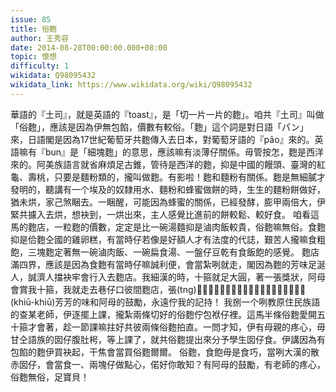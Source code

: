 ```yaml
---
issue: 85
title: 俗麭
author: 王秀容
date: 2014-08-28T00:00:00.000+08:00
topic: 懷想
difficulty: 1
wikidata: Q98095432
wikidata_link: https://www.wikidata.org/wiki/Q98095432
---
```

華語的『土司』，就是英語的『toast』，是「切一片一片的麭」。咱共『土司』叫做「俗麭」，應該是因為伊無包餡，價數有較俗。「麭」這个詞是對日語「パン」來，日語閣是因為17世紀葡萄牙共麭傳入去日本，對葡萄牙語的『pão』來的。英語嘛有『bun』是「細塊麭」的意思，應該嘛有淡薄仔關係。毋管按怎，麭是西洋來的。阿美族語言就省麻煩足古錐，管待是西洋的麭，抑是中國的饅頭、臺灣的紅龜、壽桃，只要是麵粉類的，攏叫做麭。有影啦！麭和麵粉有關係。麭是無細膩才發明的，聽講有一个埃及的奴隸用水、麵粉和蜂蜜做餅的時，生生的麵粉餅做好，猶未烘，家己煞睏去。一睏醒，可能因為蜂蜜的關係，已經發酵，膨甲兩倍大，伊緊共攄入去烘，想袂到，一烘出來，主人感覺比進前的餅較鬆、較好食。
咱看這馬的麭店，一粒麭的價數，定定是比一碗湯麵抑是滷肉飯較貴，俗麭嘛無俗。食麭抑是佮麭仝國的雞卵糕，有當時仔若像是好額人才有法度的代誌，艱苦人攏嘛食粗飽，三塊麭定著無一碗滷肉飯、一碗扁食湯、一盤仔豆乾有食飯飽的感覺。
麭店滿四界，應該是因為食麭有當時仔嘛誠利便，會當紮咧就走，閣因為麭的芳味足涎人，誠濟人擋袂牢會行入去麭店。我細漢的時，十箍就足大圓，著一張獎狀，阿母會賞我十箍，我就走去巷仔口彼間麭店，張(tng)𪜶出爐的時間，買半條俗麭，彼款軟軟𩚨𩚨(khiū-khiū)芳芳的味和阿母的鼓勵，永遠佇我的記持！
我捌一个咧教原住民族語的查某老師，伊逐擺上課，攏紮兩條切好的俗麭佇包袱仔裡。這馬半條俗麭愛開五十箍才會著，趁一節課嘛拄好共彼兩條俗麭拍直。一問才知，伊有母親的疼心，毋甘仝語族的囡仔腹肚枵，等上課了，就共俗麭提出來分予學生囡仔食。伊講因為有包餡的麭伊買袂起，干焦會當買俗麭爾爾。
俗麭，食飽毋是食巧，當咧大漢的散赤囡仔，會當食一、兩塊仔做點心，偌好你敢知？有阿母的鼓勵，有老師的疼心，俗麭無俗，足寶貝！